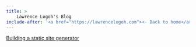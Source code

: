 ```yaml
---
title: > 
    Lawrence Logoh's Blog
include-after: '<a href="https://lawrencelogoh.com"><- Back to home</a>'
---
```

[Building a static site generator](https://lawrencelogoh.com/blog/2022-06-24-building-sgg.html)

